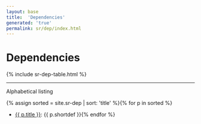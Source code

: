 ```yaml
---
layout: base
title:  'Dependencies'
generated: 'true'
permalink: sr/dep/index.html
---
```


# Dependencies

{% include sr-dep-table.html %}

----------

Alphabetical listing

{% assign sorted = site.sr-dep | sort: 'title' %}{% for p in sorted %}
* [{{ p.title }}](): {{ p.shortdef }}{% endfor %}
